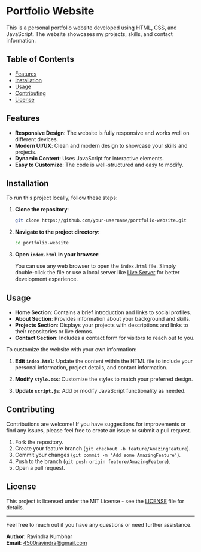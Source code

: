 # Portfolio Website

This is a personal portfolio website developed using HTML, CSS, and JavaScript. The website showcases my projects, skills, and contact information.

## Table of Contents

- [Features](#features)
- [Installation](#installation)
- [Usage](#usage)
- [Contributing](#contributing)
- [License](#license)

## Features

- **Responsive Design**: The website is fully responsive and works well on different devices.
- **Modern UI/UX**: Clean and modern design to showcase your skills and projects.
- **Dynamic Content**: Uses JavaScript for interactive elements.
- **Easy to Customize**: The code is well-structured and easy to modify.

## Installation

To run this project locally, follow these steps:

1. **Clone the repository**:

   ```bash
   git clone https://github.com/your-username/portfolio-website.git
   ```

2. **Navigate to the project directory**:

   ```bash
   cd portfolio-website
   ```

3. **Open `index.html` in your browser**:

   You can use any web browser to open the `index.html` file. Simply double-click the file or use a local server like [Live Server](https://marketplace.visualstudio.com/items?itemName=ritwickdey.LiveServer) for better development experience.

## Usage

- **Home Section**: Contains a brief introduction and links to social profiles.
- **About Section**: Provides information about your background and skills.
- **Projects Section**: Displays your projects with descriptions and links to their repositories or live demos.
- **Contact Section**: Includes a contact form for visitors to reach out to you.

To customize the website with your own information:

1. **Edit `index.html`**:
   Update the content within the HTML file to include your personal information, project details, and contact information.

2. **Modify `style.css`**:
   Customize the styles to match your preferred design.

3. **Update `script.js`**:
   Add or modify JavaScript functionality as needed.

## Contributing

Contributions are welcome! If you have suggestions for improvements or find any issues, please feel free to create an issue or submit a pull request.

1. Fork the repository.
2. Create your feature branch (`git checkout -b feature/AmazingFeature`).
3. Commit your changes (`git commit -m 'Add some AmazingFeature'`).
4. Push to the branch (`git push origin feature/AmazingFeature`).
5. Open a pull request.

## License

This project is licensed under the MIT License - see the [LICENSE](LICENSE) file for details.

---

Feel free to reach out if you have any questions or need further assistance.

**Author**: Ravindra Kumbhar  
**Email**: 4500ravindra@gmail.com 

